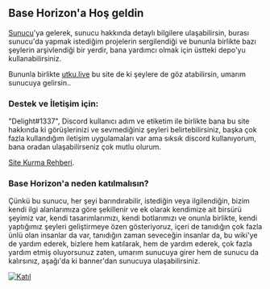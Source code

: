 ## Base Horizon'a Hoş geldin

[Sunucu](https://discord.gg/jzSev8NezR)'ya gelerek, sunucu hakkında detaylı bilgilere ulaşabilirsin, burası sunucu'da yapmak istediğim projelerin sergilendiği ve bununla birlikte bazı şeylerin arşivlendiği bir yerdir, bana yardımcı olmak için üstteki depo'yu kullanabilirsiniz.

Bununla birlikte [utku.live](https://utku.live/) bu site de ki şeylere de göz atabilirsin, umarım sunucuya gelirsin..

### Destek ve İletişim için:

"Delight#1337", Discord kullanıcı adım ve etiketim ile birlikte bana bu site hakkında ki görüşlerinizi ve sevmediğiniz şeyleri belirtebilirsiniz, başka çok fazla kullandığım iletişim uygulamaları var ama sıksık discord kullanıyorum, bana oradan ulaşabilirseniz çok mutlu olurum.

[Site Kurma Rehberi](./rehber.html).

### Base Horizon'a neden katılmalısın?

Çünkü bu sunucu, her şeyi barındırabilir, istediğin veya ilgilendiğin, bizim kendi ilgi alanlarımıza göre şekillenir ve ek olarak kendimize ait birsürü şeyimiz var, kendi tasarımlarımızı, kendi botlarımızı ve onunla birlikte, kendi yaptığımız şeyleri geliştirmeye özen gösteriyoruz, içeri de tanıdığın çok fazla ünlü olan insanlar da var, tanıdığın zaman seveceğin insanlar da, bu wiki'ye de yardım ederek, bizlere hem katılarak, hem de yardım ederek, çok fazla yardım etmiş oluyorsunuz zaten, umarım sunucuya girer hem de sunucu da kalırsınız, aşağı'da ki banner'dan sunucuya ulaşabilirsiniz.

[![Katıl](https://discordapp.com/api/guilds/736270878295326784/widget.png?style=banner2)](https://discord.gg/jzSev8NezR)

